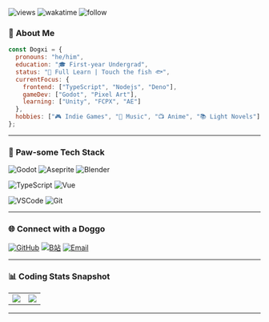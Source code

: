 ![views](https://komarev.com/ghpvc/?username=dog234&color=orange)
![wakatime](https://wakatime.com/badge/user/30dc98ea-85d0-4f98-a0e5-1c90d7d19a3c.svg)
![follow](https://img.shields.io/github/followers/dog234.svg?style=social&label=Follow&maxAge=2592000)
### 🐶 **About Me**
```javascript
const Dogxi = {
  pronouns: "he/him",
  education: "🎓 First-year Undergrad",
  status: "🚧 Full Learn | Touch the fish 🐟",
  currentFocus: {
    frontend: ["TypeScript", "Nodejs", "Deno"],
    gameDev: ["Godot", "Pixel Art"],
    learning: ["Unity", "FCPX", "AE"]
  },
  hobbies: ["🎮 Indie Games", "🎵 Music", "📺 Anime", "📚 Light Novels"]
};
```

---

### 🦴 **Paw-some Tech Stack**

![Godot](https://img.shields.io/badge/-Godot-478CBF?style=for-the-badge&logo=godotengine&logoColor=white)
![Aseprite](https://img.shields.io/badge/-Aseprite-7D929E?style=for-the-badge&logo=aseprite&logoColor=white)
![Blender](https://img.shields.io/badge/-Blender-F5792A?style=for-the-badge&logo=blender&logoColor=white)

![TypeScript](https://img.shields.io/badge/-TypeScript-3178C6?style=for-the-badge&logo=typescript&logoColor=white)
![Vue](https://img.shields.io/badge/-Vue-4FC08D?style=for-the-badge&logo=vuedotjs&logoColor=white)

![VSCode](https://img.shields.io/badge/-VSCode-007ACC?style=for-the-badge&logo=visualstudiocode)
![Git](https://img.shields.io/badge/-Git-F05032?style=for-the-badge&logo=git)

---

### 🌐 **Connect with a Doggo**
[![GitHub](https://img.shields.io/badge/GitHub-Dog234-181717?style=for-the-badge&logo=github)](https://github.com/dog234)
[![B站](https://img.shields.io/badge/Bilibili-Dogxi__-FE7398?style=for-the-badge&logo=bilibili)](https://space.bilibili.com/524190453)
[![Email](https://img.shields.io/badge/Email-Medogxi@outlook.com-0078D4?style=for-the-badge&logo=microsoft-outlook)](mailto:medogxi@outlook.com)

---

### 📊 **Coding Stats Snapshot**
<!-- 使用可交互的统计卡片 -->
<div align="left">

<a href="https://github.com/dog234">
  <table>
    <tr>
      <td>
        <img align="center" src="https://github-readme-stats.vercel.app/api?username=dog234&show_icons=true&hide_border=true" />
      </td>
      <td>
        <img align="center" src="https://github-readme-stats.vercel.app/api/top-langs/?username=dog234&layout=compact&hide_border=true" />
      </td>
    </tr>
  </table>
</a>

</div>

---

